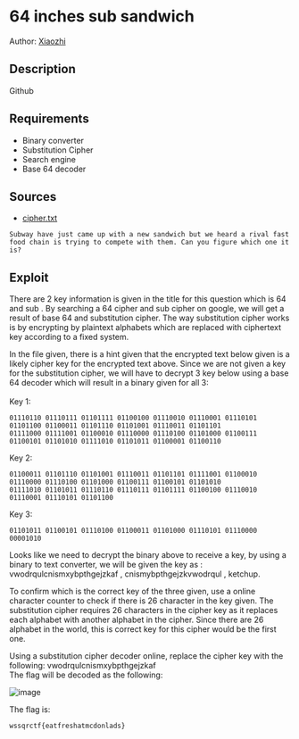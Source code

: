 # 64 inches sub sandwich
Author: [Xiaozhi](https://github.com/xiaoxiao69)

## Description

Github 

## Requirements
- Binary converter
- Substitution Cipher
- Search engine
- Base 64 decoder


## Sources

- [cipher.txt](https://github.com/ChanTingHui/wssqrctf/blob/main/crypto/Emperor's%20Cipher/bin/cipher.txt)

```
Subway have just came up with a new sandwich but we heard a rival fast food chain is trying to compete with them. Can you figure which one it is?
```

## Exploit

There are 2 key information is given in the title for this question which is 64 and sub . By searching a 64 cipher and sub cipher on google, we will get a result of base 64 and substitution cipher. The way substitution cipher works is by encrypting by plaintext alphabets which are replaced with ciphertext key according to a fixed system. 

In the file given, there is a hint given that the encrypted text below given is a likely cipher key for the encrypted text above. Since we are not given a key for the substitution cipher, we will have to decrypt 3 key below using a base 64 decoder which will result in a binary given for all 3: 
<br>
<br>
Key 1:
```
01110110 01110111 01101111 01100100 01110010 01110001 01110101 01101100 01100011 01101110 01101001 01110011 01101101
01111000 01111001 01100010 01110000 01110100 01101000 01100111 01100101 01101010 01111010 01101011 01100001 01100110
```
Key 2:
```
01100011 01101110 01101001 01110011 01101101 01111001 01100010 01110000 01110100 01101000 01100111 01100101 01101010 
01111010 01101011 01110110 01110111 01101111 01100100 01110010 01110001 01110101 01101100
```
Key 3:
```
01101011 01100101 01110100 01100011 01101000 01110101 01110000 00001010
```
Looks like we need to decrypt the binary above to receive a key, by using a binary to text converter, we will be given the key as : vwodrqulcnismxybpthgejzkaf , cnismybpthgejzkvwodrqul , ketchup. 

To confirm which is the correct key of the three given, use a online character counter to check if there is 26 character in the key given. The substitution cipher requires 26 characters in the cipher key as it replaces each alphabet with another alphabet in the cipher. Since there are 26 alphabet in the world, this is correct key for this cipher would be the first one. 

Using a substitution cipher decoder online, replace the cipher key with the following: vwodrqulcnismxybpthgejzkaf
<br>
The flag will be decoded as the following:

![image](https://user-images.githubusercontent.com/69874238/123252796-40a21a80-d51f-11eb-9008-f0271ed17d12.png)


The flag is:

```
wssqrctf{eatfreshatmcdonlads}
```

